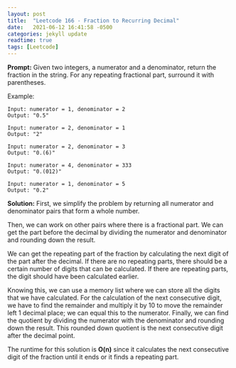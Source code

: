 ```yaml
---
layout: post
title:  "Leetcode 166 - Fraction to Recurring Decimal"
date:   2021-06-12 16:41:58 -0500
categories: jekyll update
readtime: true
tags: [Leetcode]
---
```

**Prompt:** Given two integers, a numerator and a denominator, return the fraction in the string. For any repeating fractional part, surround it with parentheses.

Example:
~~~
Input: numerator = 1, denominator = 2
Output: "0.5"
~~~
~~~
Input: numerator = 2, denominator = 1
Output: "2"
~~~
~~~
Input: numerator = 2, denominator = 3
Output: "0.(6)"
~~~
~~~
Input: numerator = 4, denominator = 333
Output: "0.(012)"
~~~
~~~
Input: numerator = 1, denominator = 5
Output: "0.2"
~~~

**Solution:** First, we simplify the problem by returning all numerator and denominator pairs that form a whole number. 

Then, we can work on other pairs where there is a fractional part. We can get the part before the decimal by dividing the numerator and denominator and rounding down the result.

We can get the repeating part of the fraction by calculating the next digit of the part after the decimal. If there are no repeating parts, there should be a certain number of digits that can be calculated. If there are repeating parts, the digit should have been calculated earlier. 

Knowing this, we can use a memory list where we can store all the digits that we have calculated. For the calculation of the next consecutive digit, we have to find the remainder and multiply it by 10 to move the remainder left 1 decimal place; we can equal this to the numerator. Finally, we can find the quotient by dividing the numerator with the denominator and rounding down the result. This rounded down quotient is the next consecutive digit after the decimal point. 

The runtime for this solution is **O(n)** since it calculates the next consecutive digit of the fraction until it ends or it finds a repeating part.
